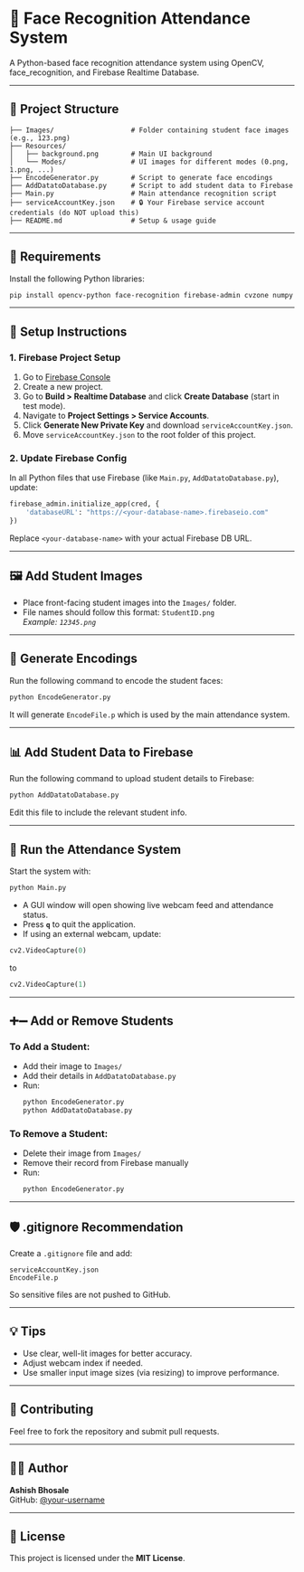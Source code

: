 # 🔐 Face Recognition Attendance System

A Python-based face recognition attendance system using OpenCV, face_recognition, and Firebase Realtime Database.

---

## 📁 Project Structure

```
├── Images/                   # Folder containing student face images (e.g., 123.png)
├── Resources/
│   ├── background.png        # Main UI background
│   └── Modes/                # UI images for different modes (0.png, 1.png, ...)
├── EncodeGenerator.py        # Script to generate face encodings
├── AddDatatoDatabase.py      # Script to add student data to Firebase
├── Main.py                   # Main attendance recognition script
├── serviceAccountKey.json    # 🔒 Your Firebase service account credentials (do NOT upload this)
├── README.md                 # Setup & usage guide
```

---

## 🧰 Requirements

Install the following Python libraries:

```bash
pip install opencv-python face-recognition firebase-admin cvzone numpy
```

---

## 🔧 Setup Instructions

### 1. Firebase Project Setup

1. Go to [Firebase Console](https://console.firebase.google.com/)
2. Create a new project.
3. Go to **Build > Realtime Database** and click **Create Database** (start in test mode).
4. Navigate to **Project Settings > Service Accounts**.
5. Click **Generate New Private Key** and download `serviceAccountKey.json`.
6. Move `serviceAccountKey.json` to the root folder of this project.

### 2. Update Firebase Config

In all Python files that use Firebase (like `Main.py`, `AddDatatoDatabase.py`), update:

```python
firebase_admin.initialize_app(cred, {
    'databaseURL': "https://<your-database-name>.firebaseio.com"
})
```

Replace `<your-database-name>` with your actual Firebase DB URL.

---

## 🖼️ Add Student Images

- Place front-facing student images into the `Images/` folder.
- File names should follow this format: `StudentID.png`  
  _Example: `12345.png`_

---

## 🧬 Generate Encodings

Run the following command to encode the student faces:

```bash
python EncodeGenerator.py
```

It will generate `EncodeFile.p` which is used by the main attendance system.

---

## 📊 Add Student Data to Firebase

Run the following command to upload student details to Firebase:

```bash
python AddDatatoDatabase.py
```

Edit this file to include the relevant student info.

---

## 🚀 Run the Attendance System

Start the system with:

```bash
python Main.py
```

- A GUI window will open showing live webcam feed and attendance status.
- Press **`q`** to quit the application.
- If using an external webcam, update:

```python
cv2.VideoCapture(0)
```

to

```python
cv2.VideoCapture(1)
```

---

## ➕➖ Add or Remove Students

### To **Add** a Student:
- Add their image to `Images/`
- Add their details in `AddDatatoDatabase.py`
- Run:
  ```bash
  python EncodeGenerator.py
  python AddDatatoDatabase.py
  ```

### To **Remove** a Student:
- Delete their image from `Images/`
- Remove their record from Firebase manually
- Run:
  ```bash
  python EncodeGenerator.py
  ```

---

## 🛡️ .gitignore Recommendation

Create a `.gitignore` file and add:

```
serviceAccountKey.json
EncodeFile.p
```

So sensitive files are not pushed to GitHub.

---

## 💡 Tips

- Use clear, well-lit images for better accuracy.
- Adjust webcam index if needed.
- Use smaller input image sizes (via resizing) to improve performance.

---

## 🤝 Contributing

Feel free to fork the repository and submit pull requests.

---

## 👨‍💻 Author

**Ashish Bhosale**  
GitHub: [@your-username](https://github.com/your-username)

---

## 📜 License

This project is licensed under the **MIT License**.
